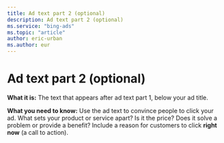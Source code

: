 ```yaml
---
title: Ad text part 2 (optional)
description: Ad text part 2 (optional)
ms.service: "bing-ads"
ms.topic: "article"
author: eric-urban
ms.author: eur
---
```


# Ad text part 2 (optional)

**What it is:**  The text that appears after ad text part 1, below your ad title.

**What you need to know:**  Use the ad text to convince people to click your ad. What sets your product or service apart? Is it the price? Does it solve a problem or provide a benefit? Include a reason for customers to click **right now** (a call to action).


